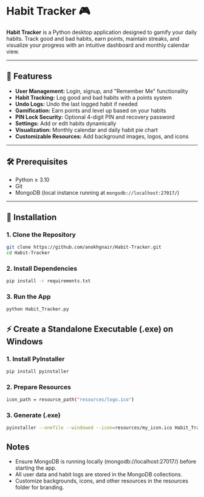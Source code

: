 # Habit Tracker 🎮

**Habit Tracker** is a Python desktop application designed to gamify your daily habits. Track good and bad habits, earn points, maintain streaks, and visualize your progress with an intuitive dashboard and monthly calendar view.

---

## 🌟 Featuress

- **User Management:** Login, signup, and "Remember Me" functionality  
- **Habit Tracking:** Log good and bad habits with a points system  
- **Undo Logs:** Undo the last logged habit if needed  
- **Gamification:** Earn points and level up based on your habits  
- **PIN Lock Security:** Optional 4-digit PIN and recovery password  
- **Settings:** Add or edit habits dynamically  
- **Visualization:** Monthly calendar and daily habit pie chart  
- **Customizable Resources:** Add background images, logos, and icons  

---

## 🛠️ Prerequisites

- Python ≥ 3.10  
- Git  
- MongoDB (local instance running at `mongodb://localhost:27017/`)  

---

## 🚀 Installation

### 1. Clone the Repository
```bash
git clone https://github.com/anokhgnair/Habit-Tracker.git
cd Habit-Tracker
```
### 2. Install Dependencies
```bash
pip install -r requirements.txt
```
### 3. Run the App
```bash
python Habit_Tracker.py
```

## ⚡ Create a Standalone Executable (.exe) on Windows

### 1. Install PyInstaller
```bash
pip install pyinstaller
```
### 2. Prepare Resources
```bash
icon_path = resource_path("resources/logo.ico")
```
### 3. Generate (.exe)
```bash
pyinstaller --onefile --windowed --icon=resources/my_icon.ico Habit_Tracker.py
```
## Notes
- Ensure MongoDB is running locally (mongodb://localhost:27017/) before starting the app.
- All user data and habit logs are stored in the MongoDB collections.
- Customize backgrounds, icons, and other resources in the resources folder for branding.
